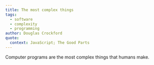 ```yaml
---
title: The most complex things
tags:
  - software
  - complexity
  - programming
author: Douglas Crockford
quote:
  context: JavaScript; The Good Parts
---
```


Computer programs are the most complex things that humans make.
